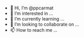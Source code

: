 - 👋 Hi, I’m @ppcarmat
- 👀 I’m interested in ...
- 🌱 I’m currently learning ...
- 💞️ I’m looking to collaborate on ...
- 📫 How to reach me ...

<!---
ppcarmat/ppcarmat is a ✨ special ✨ repository because its `README.md` (this file) appears on your GitHub profile.
You can click the Preview link to take a look at your changes.
--->
